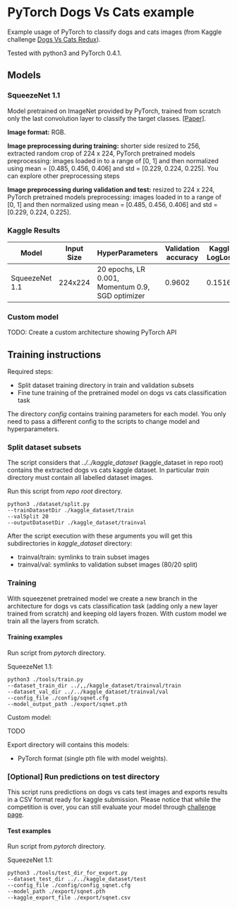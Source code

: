 # PyTorch Dogs Vs Cats example

Example usage of PyTorch to classify dogs and cats images
(from Kaggle challenge [Dogs Vs Cats Redux](https://www.kaggle.com/c/dogs-vs-cats-redux-kernels-edition)).

Tested with python3 and PyTorch 0.4.1.

## Models

### SqueezeNet 1.1

Model pretrained on ImageNet provided by PyTorch, trained from scratch only the last convolution layer to classify the target classes.
[[Paper]](https://arxiv.org/abs/1704.04861).

**Image format:** RGB.

**Image preprocessing during training:** shorter side resized to 256, extracted random crop of 224 x 224,
PyTorch pretrained models preprocessing: images loaded in to a range of [0, 1] and then normalized
using mean = [0.485, 0.456, 0.406] and std = [0.229, 0.224, 0.225].
You can explore other preprocessing steps

**Image preprocessing during validation and test:** resized to 224 x 224,
PyTorch pretrained models preprocessing: images loaded in to a range of [0, 1] and then normalized
using mean = [0.485, 0.456, 0.406] and std = [0.229, 0.224, 0.225].

### Kaggle Results

| Model | Input Size | HyperParameters | Validation accuracy | Kaggle LogLoss|
|-------|------------|-----------------|---------------|------------------|
| SqueezeNet 1.1 | 224x224 | 20 epochs, LR 0.001, Momentum 0.9, SGD optimizer | 0.9602 | 0.15168 |

### Custom model

TODO: Create a custom architecture showing PyTorch API

## Training instructions

Required steps:
- Split dataset training directory in train and validation subsets
- Fine tune training of the pretrained model on dogs vs cats classification task 

The directory *config* contains training parameters for each model.
You only need to pass a different config to the scripts to change model and hyperparameters.

### Split dataset subsets

The script considers that *../../kaggle_dataset* (kaggle_dataset in repo root) contains the extracted dogs vs cats kaggle dataset.
In particular *train* directory must contain all labelled dataset images.

Run this script from *repo root* directory.

```
python3 ./dataset/split.py
--trainDatasetDir ./kaggle_dataset/train
--valSplit 20
--outputDatasetDir ./kaggle_dataset/trainval
```

After the script execution with these arguments you will get this subdirectories in *kaggle_dataset* directory:
- trainval/train: symlinks to train subset images
- trainval/val: symlinks to validation subset images (80/20 split)

### Training

With squeezenet pretrained model we create a new branch in the architecture for dogs vs cats classification task
(adding only a new layer trained from scratch) and keeping old layers frozen.
With custom model we train all the layers from scratch.

#### Training examples

Run script from *pytorch* directory.

SqueezeNet 1.1:

```
python3 ./tools/train.py
--dataset_train_dir ../,,/kaggle_dataset/trainval/train
--dataset_val_dir ../../kaggle_dataset/trainval/val
--config_file ./config/sqnet.cfg
--model_output_path ./export/sqnet.pth
```

Custom model:

TODO

Export directory will contains this models:
- PyTorch format (single pth file with model weights).


### [Optional] Run predictions on test directory

This script runs predictions on dogs vs cats test images and exports results in a CSV format ready for kaggle submission.
Please notice that while the competition is over, you can still evaluate your model through [challenge page](https://www.kaggle.com/c/dogs-vs-cats-redux-kernels-edition/leaderboard).

#### Test examples

Run script from *pytorch* directory.

SqueezeNet 1.1:

```
python3 ./tools/test_dir_for_export.py
--dataset_test_dir ../../kaggle_dataset/test
--config_file ./config/config_sqnet.cfg
--model_path ./export/sqnet.pth
--kaggle_export_file ./export/sqnet.csv
```
